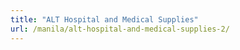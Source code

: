 ```yaml
---
title: "ALT Hospital and Medical Supplies"
url: /manila/alt-hospital-and-medical-supplies-2/
---
```

